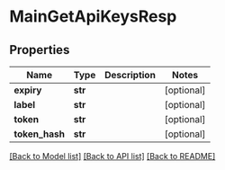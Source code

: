 # MainGetApiKeysResp

## Properties
Name | Type | Description | Notes
------------ | ------------- | ------------- | -------------
**expiry** | **str** |  | [optional] 
**label** | **str** |  | [optional] 
**token** | **str** |  | [optional] 
**token_hash** | **str** |  | [optional] 

[[Back to Model list]](../README.md#documentation-for-models) [[Back to API list]](../README.md#documentation-for-api-endpoints) [[Back to README]](../README.md)


